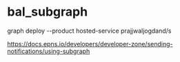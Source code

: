 # bal_subgraph
graph deploy --product hosted-service prajjwaljogdand/s

https://docs.epns.io/developers/developer-zone/sending-notifications/using-subgraph